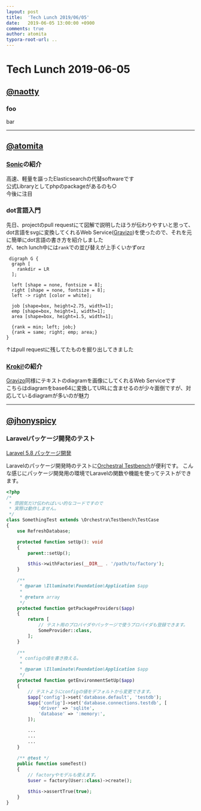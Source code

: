 ```yaml
---
layout: post
title:  'Tech Lunch 2019/06/05'
date:   2019-06-05 13:00:00 +0900
comments: true
author: atomita
typora-root-url: ..
---
```


# Tech Lunch 2019-06-05

## [@naotty](https://github.com/naotty)

### foo

bar

----

## [@atomita](https://github.com/atomita)


### [Sonic](https://github.com/valeriansaliou/sonic)の紹介

高速、軽量を謳ったElasticsearchの代替softwareです  
公式Libraryとしてphpのpackageがあるのも○  
今後に注目

### dot言語入門

先日、projectのpull requestにて図解で説明したほうが伝わりやすいと思って、dot言語をsvgに変換してくれるWeb Service([Gravizo](https://g.gravizo.com/))を使ったので、それを元に簡単にdot言語の書き方を紹介しました  
が、tech lunch中には`rank`での並び替えが上手くいかずorz


```
 digraph G {
  graph [
    rankdir = LR
  ];

  left [shape = none, fontsize = 8];
  right [shape = none, fontsize = 8];
  left -> right [color = white];

  job [shape=box, height=2.75, width=1];
  emp [shape=box, height=1, width=1];
  area [shape=box, height=1.5, width=1];

  {rank = min; left; job;}
  {rank = same; right; emp; area;}
}
```

↑はpull requestに残してたものを掘り出してきました


### [Kroki!](https://kroki.io/)の紹介

[Gravizo](https://g.gravizo.com/)同様にテキストのdiagramを画像にしてくれるWeb Serviceです  
こちらはdiagramをbase64に変換してURLに含ませるのが少々面倒ですが、対応しているdiagramが多いのが魅力

----

## [@jhonyspicy](https://github.com/jhonyspicy)

### Laravelパッケージ開発のテスト
[Laravel 5.8 パッケージ開発](https://readouble.com/laravel/5.8/ja/packages.html)  

Laravelのパッケージ開発時のテストに[Orchestral Testbench](https://github.com/orchestral/testbench)が便利です。
こんな感じにパッケージ開発用の環境でLaravelの関数や機能を使ってテストができます。

```php
<?php
/*
 * 雰囲気だけ伝わればいい的なコードですので
 * 実際は動作しません。
 */
class SomethingTest extends \Orchestra\Testbench\TestCase
{
    use RefreshDatabase;

    protected function setUp(): void
    {
        parent::setUp();

        $this->withFactories(__DIR__ . '/path/to/factory');
    }

    /**
     * @param \Illuminate\Foundation\Application $app
     *
     * @return array
     */
    protected function getPackageProviders($app)
    {
        return [
            // テスト用のプロバイダやパッケージで使うプロバイダも登録できます。
            SomeProvider::class,
        ];
    }

    /**
     * configの値を書き換える。
     *
     * @param \Illuminate\Foundation\Application $app
     */
    protected function getEnvironmentSetUp($app)
    {
        // テストようにconfigの値をデフォルトから変更できます。
        $app['config']->set('database.default', 'testdb');
        $app['config']->set('database.connections.testdb', [
            'driver' => 'sqlite',
            'database' => ':memory:',
        ]);

        ...
        ...
        ...
    }
    
    /** @test */
    public function someTest()
    {
        // factoryやモデルも使えます。
        $user = factory(User::class)->create();

        $this->assertTrue(true);
    }
}
```

